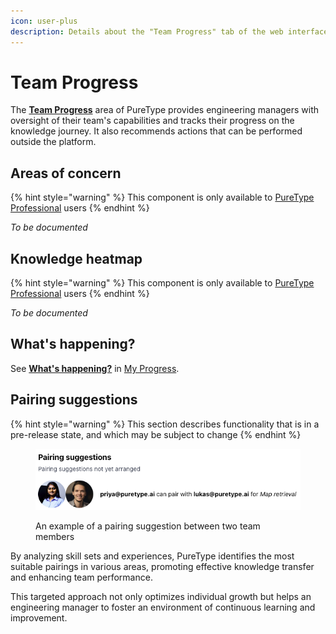 ```yaml
---
icon: user-plus
description: Details about the "Team Progress" tab of the web interface
---
```


# Team Progress

The [**Team Progress**](https://app.puretype.ai/intel/team) area of PureType provides engineering managers with oversight of their team's capabilities and tracks their progress on the knowledge journey. It also recommends actions that can be performed outside the platform.

## Areas of concern

{% hint style="warning" %}
This component is only available to [PureType Professional](https://puretype.ai/#pricing) users
{% endhint %}

_To be documented_

## Knowledge heatmap

{% hint style="warning" %}
This component is only available to [PureType Professional](https://puretype.ai/#pricing) users
{% endhint %}

_To be documented_

## What's happening?

See [**What's happening?**](my-progress.md#whats-happening) in [My Progress](my-progress.md).

## Pairing suggestions

{% hint style="warning" %}
This section describes functionality that is in a pre-release state, and which may be subject to change
{% endhint %}

<figure><img src="../.gitbook/assets/Screenshot 2024-11-13 at 18.54.39.png" alt=""><figcaption><p>An example of a pairing suggestion between two team members</p></figcaption></figure>

By analyzing skill sets and experiences, PureType identifies the most suitable pairings in various areas, promoting effective knowledge transfer and enhancing team performance.

This targeted approach not only optimizes individual growth but helps an engineering manager to foster an environment of continuous learning and improvement.
